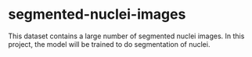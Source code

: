 # segmented-nuclei-images
This dataset contains a large number of segmented nuclei images. In this project, the model will be trained to do segmentation of nuclei.
